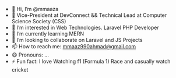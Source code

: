 - 👋 Hi, I’m @mmaaza
- 💼 Vice-President at DevConnect && Technical Lead at Computer Science Society (CSS) 
- 👀 I’m interested in Web Technologies. Laravel PHP Developer
- 🌱 I’m currently learning MERN
- 💞️ I’m looking to collaborate on Laravel and JS Projects
- 📫 How to reach me: mmaaz990ahmad@gmail.com
- 😄 Pronouns: ...
- ⚡ Fun fact: I love Watching f1 (Formula 1) Race and casually watch cricket
